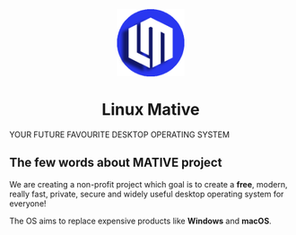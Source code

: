 <div align="center">
  <img alt="LinuxMative logo" src="https://raw.githubusercontent.com/Linux-Mative/.github/main/logo/linix-mative-badge.png" width="120">
</div>

<div align="center">
<h1>Linux Mative</h1>
</div>

YOUR FUTURE FAVOURITE DESKTOP OPERATING SYSTEM

## The few words about MATIVE project

We are creating a non-profit project which goal is to create a  **free**, modern, really fast, private, secure and widely useful desktop operating system for everyone! 

The OS aims to replace expensive products like  **Windows**  and  **macOS**.
